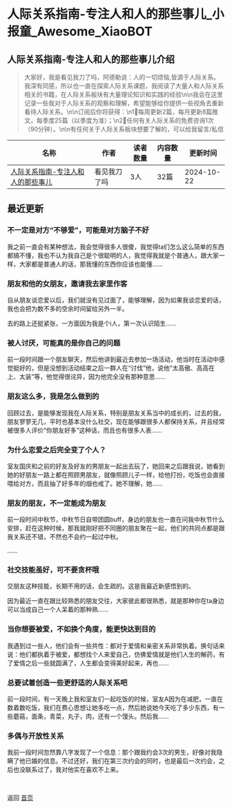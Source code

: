# 人际关系指南-专注人和人的那些事儿_小报童_Awesome_XiaoBOT

## 人际关系指南-专注人和人的那些事儿介绍
> 大家好，我是看见我刀了吗，阿德勒说：人的一切烦恼,皆源于人际关系。我深有同感，所以也一直在探索人际关系课题，我阅读了大量人和人际关系相关的书籍，在人际关系板块有大量理论知识和实践的经验\n\n我会在这里记录一些我对于人际关系的观察和理解，希望能够给你提供一些视角去重新看待人际关系。\n\n订阅后你将获得：\n1⃣️每周更新2篇，每月更新8篇推文，每季度25篇（以季度为准）；\n2⃣️任何有关人际关系的免费咨询1次（90分钟）。\n\n有任何关于人际关系板块想要了解的，可以给我留言/私信  
  


|名称|作者|读者数量|内容数量|更新时间|
|---|---|---|---|---|
|[人际关系指南-专注人和人的那些事儿](https://xiaobot.net/p/KJWDLM?refer=0b133df9-27dc-423b-8101-639049001c13)|看见我刀了吗|3人|32篇|2024-10-22|

## 最近更新
### 不一定是对方“不够爱”，可能是对方脑子不好

我之前一直会有某种想法，我会觉得很多人很傻，我觉得ta们怎么这么简单的东西都搞不懂，我也不认为我自己是个很聪明的人，我觉得我就是个普通人，跟大家一样，大家都是普通人的话，那我懂的东西你应该也能懂......

### 朋友和他的女朋友，邀请我去家里作客

自从朋友谈恋爱以后，我们就没有见过面了，能够理解，因为如果我谈恋爱的话，我也会把为数不多的空余时间留给另外一半。

去的路上还挺紧张，一方面因为我是个i人，第一次认识陌生......

### 被人讨厌，可能真的是你自己的问题

前一段时间跟一个朋友聊天，然后他讲到最近去参加一场活动，他当时在活动中感觉挺好的，但是没想到活动结束之后一群人在“讨伐”他，说他“太高傲、高高在上、太装”等，他觉得很诧异，因为他完全没有那种意思......

### 朋友这么多，我是怎么做到的

回顾过去，是能够发现我在人际关系，特别是朋友关系当中的成长的，过去的我，朋友寥寥无几，平时也基本没什么社交，现在能够跟很多人都保持关系，并且经常被很多人评价“你朋友好多”这种话，而且也有很多人表......

### 为什么恋爱之后完全变了个人？

室友国庆和之前的好友及好友的男朋友一起出去玩了，她回来之后跟我说，她看到她的好朋友一路上都在照顾男朋友，就像照顾儿子一样，给他打扮，吃饭也会直接喂给对方，而且抽了好多年的烟也戒了。她不理解，她......

### 朋友的朋友，不一定能成为朋友

前一段时间中秋节，中秋节日自带团圆buff，身边的朋友也一直在问我中秋节什么安排，赶在这种时候，那我就刚好把不同圈的朋友聚在一起，他们的共同点都是跟我关系还不错，不然也不会约一起过中秋。

......

### 社交技能虽好，可不要贪杯哦

交朋友这种技能，长期不用的话，会生疏的。这是我最近新感悟到的。

因为最近一直在跟比较熟悉的朋友交往，大家彼此都很熟悉，就是那种你在ta身边可以当成自己一个人呆着的那种熟......

### 当你想要被爱，不如换个角度，能更快达到目的

我遇到过一些人，他们会有一些共性：都对于爱情和亲密关系非常执着。换句话来说：他们都执着于被爱，都想找个人来爱自己，仿佛爱情就是他们人生的解药，有了爱情之后一些就圆满了，人生都会变得美好起来，再也......

### 总要试着创造一些更舒适的人际关系吧

前一段时间，有一天晚上我和室友们一起吃饭的时候，室友A因为在减肥，一直在数着数吃饭，我们在费心思想让她多吃一点，然后她说她今天吃了多少东西，有一些蘑菇，面条，青菜，丸子，肉，还有一个馒头。然后我......

### 多偶与开放性关系

我前一段时间忽然靠八字发现了一个信息：那个跟我约会3次的男生，好像对我隐瞒了他已婚的信息。不过还好，我们在第三次约会的同时，也是最后一次约会，之后也没联系过了，我对他实在喜欢不上来。


<a href="https://github.com/Reno9527/awesome-xiaobot" style="color: white; text-decoration: none;">awesome-xiaobot</a>

返回 [首页](../README.md)
